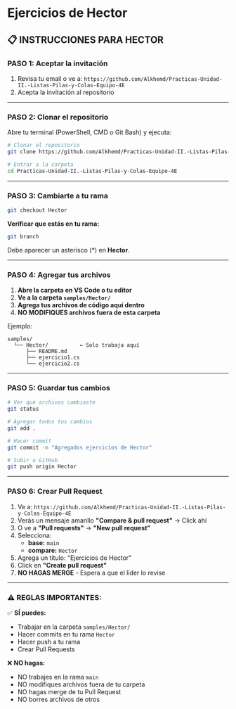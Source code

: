 # Ejercicios de Hector

## 📋 INSTRUCCIONES PARA HECTOR

### **PASO 1: Aceptar la invitación**
1. Revisa tu email o ve a: `https://github.com/Alkhemd/Practicas-Unidad-II.-Listas-Pilas-y-Colas-Equipo-4E`
2. Acepta la invitación al repositorio

---

### **PASO 2: Clonar el repositorio**

Abre tu terminal (PowerShell, CMD o Git Bash) y ejecuta:

```bash
# Clonar el repositorio
git clone https://github.com/Alkhemd/Practicas-Unidad-II.-Listas-Pilas-y-Colas-Equipo-4E.git

# Entrar a la carpeta
cd Practicas-Unidad-II.-Listas-Pilas-y-Colas-Equipo-4E
```

---

### **PASO 3: Cambiarte a tu rama**

```bash
git checkout Hector
```

**Verificar que estás en tu rama:**
```bash
git branch
```
Debe aparecer un asterisco (*) en **Hector**.

---

### **PASO 4: Agregar tus archivos**

1. **Abre la carpeta en VS Code o tu editor**
2. **Ve a la carpeta `samples/Hector/`**
3. **Agrega tus archivos de código aquí dentro**
4. **NO MODIFIQUES archivos fuera de esta carpeta**

Ejemplo:
```
samples/
  └── Hector/          ← Solo trabaja aquí
      ├── README.md
      ├── ejercicio1.cs
      └── ejercicio2.cs
```

---

### **PASO 5: Guardar tus cambios**

```bash
# Ver qué archivos cambiaste
git status

# Agregar todos tus cambios
git add .

# Hacer commit
git commit -m "Agregados ejercicios de Hector"

# Subir a GitHub
git push origin Hector
```

---

### **PASO 6: Crear Pull Request**

1. Ve a: `https://github.com/Alkhemd/Practicas-Unidad-II.-Listas-Pilas-y-Colas-Equipo-4E`
2. Verás un mensaje amarillo **"Compare & pull request"** → Click ahí
3. O ve a **"Pull requests"** → **"New pull request"**
4. Selecciona:
   - **base:** `main`
   - **compare:** `Hector`
5. Agrega un título: "Ejercicios de Hector"
6. Click en **"Create pull request"**
7. **NO HAGAS MERGE** - Espera a que el líder lo revise

---

### **⚠️ REGLAS IMPORTANTES:**

✅ **SÍ puedes:**
- Trabajar en la carpeta `samples/Hector/`
- Hacer commits en tu rama `Hector`
- Hacer push a tu rama
- Crear Pull Requests

❌ **NO hagas:**
- NO trabajes en la rama `main`
- NO modifiques archivos fuera de tu carpeta
- NO hagas merge de tu Pull Request
- NO borres archivos de otros

